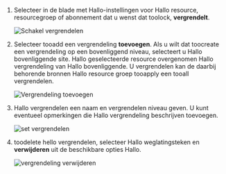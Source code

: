 1. Selecteer in de blade met Hallo-instellingen voor Hallo resource, resourcegroep of abonnement dat u wenst dat toolock, **vergrendelt**.
   
      ![Schakel vergrendelen](./media/resource-manager-lock-resources/select-lock.png)
2. Selecteer tooadd een vergrendeling **toevoegen**. Als u wilt dat toocreate een vergrendeling op een bovenliggend niveau, selecteert u Hallo bovenliggende site. Hallo geselecteerde resource overgenomen Hallo vergrendeling van Hallo bovenliggende. U vergrendelen kan de daarbij behorende bronnen Hallo resource groep tooapply een tooall vergrendelen.
   
      ![Vergrendeling toevoegen](./media/resource-manager-lock-resources/add-lock.png) 
3. Hallo vergrendelen een naam en vergrendelen niveau geven. U kunt eventueel opmerkingen die Hallo vergrendeling beschrijven toevoegen.
   
      ![set vergrendelen](./media/resource-manager-lock-resources/set-lock.png) 
4. toodelete hello vergrendelen, selecteer Hallo weglatingsteken en **verwijderen** uit de beschikbare opties Hallo.
   
      ![vergrendeling verwijderen](./media/resource-manager-lock-resources/delete-lock.png) 

